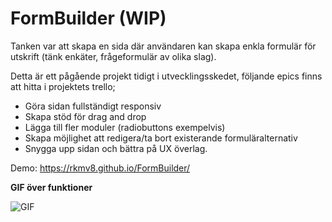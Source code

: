 # FormBuilder (WIP)

Tanken var att skapa en sida där användaren kan skapa enkla formulär för utskrift (tänk enkäter, frågeformulär av olika slag).

Detta är ett pågående projekt tidigt i utvecklingsskedet, följande epics finns att hitta i projektets trello;
- Göra sidan fullständigt responsiv
- Skapa stöd för drag and drop
- Lägga till fler moduler (radiobuttons exempelvis)
- Skapa möjlighet att redigera/ta bort existerande formuläralternativ
- Snygga upp sidan och bättra på UX överlag.


Demo: https://rkmv8.github.io/FormBuilder/

**GIF över funktioner**

![GIF](https://i.imgur.com/NvOlzUq.gif)
